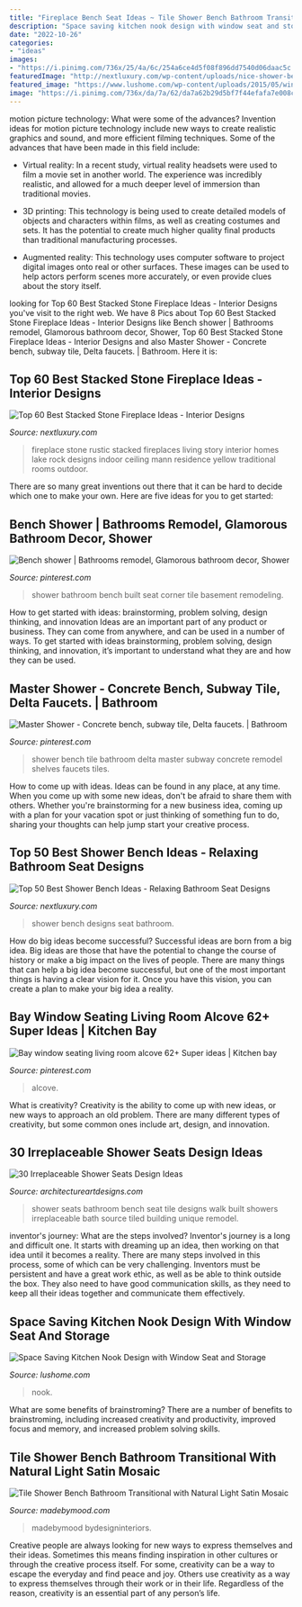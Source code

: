 ```yaml
---
title: "Fireplace Bench Seat Ideas ~ Tile Shower Bench Bathroom Transitional With Natural Light Satin Mosaic"
description: "Space saving kitchen nook design with window seat and storage"
date: "2022-10-26"
categories:
- "ideas"
images:
- "https://i.pinimg.com/736x/25/4a/6c/254a6ce4d5f08f896dd7540d06daac5c.jpg"
featuredImage: "http://nextluxury.com/wp-content/uploads/nice-shower-bench-interior-ideas-curved-seat-designs.jpg"
featured_image: "https://www.lushome.com/wp-content/uploads/2015/05/window-seat-storage-kitchen-nook-design-ideas-1.jpg"
image: "https://i.pinimg.com/736x/da/7a/62/da7a62b29d5bf7f44efafa7e008cd91f--basement-bathroom-bathroom-remodeling.jpg"
---
```



motion picture technology: What were some of the advances?
Invention ideas for motion picture technology include new ways to create realistic graphics and sound, and more efficient filming techniques. Some of the advances that have been made in this field include: 
- Virtual reality: In a recent study, virtual reality headsets were used to film a movie set in another world. The experience was incredibly realistic, and allowed for a much deeper level of immersion than traditional movies. 

- 3D printing: This technology is being used to create detailed models of objects and characters within films, as well as creating costumes and sets. It has the potential to create much higher quality final products than traditional manufacturing processes. 

- Augmented reality: This technology uses computer software to project digital images onto real or other surfaces. These images can be used to help actors perform scenes more accurately, or even provide clues about the story itself.

	

		
looking for Top 60 Best Stacked Stone Fireplace Ideas - Interior Designs you've visit to the right web. We have 8 Pics about Top 60 Best Stacked Stone Fireplace Ideas - Interior Designs like Bench shower | Bathrooms remodel, Glamorous bathroom decor, Shower, Top 60 Best Stacked Stone Fireplace Ideas - Interior Designs and also Master Shower - Concrete bench, subway tile, Delta faucets. | Bathroom. Here it is:
		
    
## Top 60 Best Stacked Stone Fireplace Ideas - Interior Designs

<img loading=lazy src="http://nextluxury.com/wp-content/uploads/unique-stacked-stone-fireplace-home-ideas.jpg" onerror="this.onerror=null;this.src='https://tse3.mm.bing.net/th?id=OIP.bedm20-DW7Z0GlpDGtahdwAAAA&amp;pid=15.1';" alt="Top 60 Best Stacked Stone Fireplace Ideas - Interior Designs">

_Source: nextluxury.com_

>fireplace stone rustic stacked fireplaces living story interior homes lake rock designs indoor ceiling mann residence yellow traditional rooms outdoor. 

	

There are so many great inventions out there that it can be hard to decide which one to make your own. Here are five ideas for you to get started: 

    
## Bench Shower | Bathrooms Remodel, Glamorous Bathroom Decor, Shower

<img loading=lazy src="https://i.pinimg.com/736x/da/7a/62/da7a62b29d5bf7f44efafa7e008cd91f--basement-bathroom-bathroom-remodeling.jpg" onerror="this.onerror=null;this.src='https://tse3.mm.bing.net/th?id=OIP.pCatuUbehU9SanItpAWt_QHaJ4&amp;pid=15.1';" alt="Bench shower | Bathrooms remodel, Glamorous bathroom decor, Shower">

_Source: pinterest.com_

>shower bathroom bench built seat corner tile basement remodeling. 

	

How to get started with ideas: brainstorming, problem solving, design thinking, and innovation
Ideas are an important part of any product or business. They can come from anywhere, and can be used in a number of ways. To get started with ideas brainstorming, problem solving, design thinking, and innovation, it’s important to understand what they are and how they can be used.

    
## Master Shower - Concrete Bench, Subway Tile, Delta Faucets. | Bathroom

<img loading=lazy src="https://i.pinimg.com/736x/25/4a/6c/254a6ce4d5f08f896dd7540d06daac5c.jpg" onerror="this.onerror=null;this.src='https://tse4.mm.bing.net/th?id=OIP.ZhOaU-0OAypqgBCS4Kf2ZgHaJ3&amp;pid=15.1';" alt="Master Shower - Concrete bench, subway tile, Delta faucets. | Bathroom">

_Source: pinterest.com_

>shower bench tile bathroom delta master subway concrete remodel shelves faucets tiles. 

	

How to come up with ideas.
Ideas can be found in any place, at any time. When you come up with some new ideas, don't be afraid to share them with others. Whether you're brainstorming for a new business idea, coming up with a plan for your vacation spot or just thinking of something fun to do, sharing your thoughts can help jump start your creative process.

    
## Top 50 Best Shower Bench Ideas - Relaxing Bathroom Seat Designs

<img loading=lazy src="http://nextluxury.com/wp-content/uploads/nice-shower-bench-interior-ideas-curved-seat-designs.jpg" onerror="this.onerror=null;this.src='https://tse2.mm.bing.net/th?id=OIP.-unyJkpc6fn7ZLrM8Tdz1QAAAA&amp;pid=15.1';" alt="Top 50 Best Shower Bench Ideas - Relaxing Bathroom Seat Designs">

_Source: nextluxury.com_

>shower bench designs seat bathroom. 

	

How do big ideas become successful?
Successful ideas are born from a big idea. Big ideas are those that have the potential to change the course of history or make a big impact on the lives of people. There are many things that can help a big idea become successful, but one of the most important things is having a clear vision for it. Once you have this vision, you can create a plan to make your big idea a reality.

    
## Bay Window Seating Living Room Alcove 62+ Super Ideas | Kitchen Bay

<img loading=lazy src="https://i.pinimg.com/736x/66/cb/b2/66cbb2bc892c3ab9ba949c4afb2dab67.jpg" onerror="this.onerror=null;this.src='https://tse2.mm.bing.net/th?id=OIP.rYwNJ5cDZZzJGJAYMnw3LwAAAA&amp;pid=15.1';" alt="Bay window seating living room alcove 62+ Super ideas | Kitchen bay">

_Source: pinterest.com_

>alcove. 

	

What is creativity?
Creativity is the ability to come up with new ideas, or new ways to approach an old problem. There are many different types of creativity, but some common ones include art, design, and innovation.

    
## 30 Irreplaceable Shower Seats Design Ideas

<img loading=lazy src="http://www.architectureartdesigns.com/wp-content/uploads/2013/07/mossbuildinganddesign._com.jpg" onerror="this.onerror=null;this.src='https://tse1.mm.bing.net/th?id=OIP.taSzky_b000cqg6TYaVSOQAAAA&amp;pid=15.1';" alt="30 Irreplaceable Shower Seats Design Ideas">

_Source: architectureartdesigns.com_

>shower seats bathroom bench seat tile designs walk built showers irreplaceable bath source tiled building unique remodel. 

	

inventor's journey: What are the steps involved?
Inventor's journey is a long and difficult one. It starts with dreaming up an idea, then working on that idea until it becomes a reality. There are many steps involved in this process, some of which can be very challenging. Inventors must be persistent and have a great work ethic, as well as be able to think outside the box. They also need to have good communication skills, as they need to keep all their ideas together and communicate them effectively.

    
## Space Saving Kitchen Nook Design With Window Seat And Storage

<img loading=lazy src="https://www.lushome.com/wp-content/uploads/2015/05/window-seat-storage-kitchen-nook-design-ideas-1.jpg" onerror="this.onerror=null;this.src='https://tse2.mm.bing.net/th?id=OIP.JTNypMX874zrgkiiVDdRUwAAAA&amp;pid=15.1';" alt="Space Saving Kitchen Nook Design with Window Seat and Storage">

_Source: lushome.com_

>nook. 

	

What are some benefits of brainstroming?
There are a number of benefits to brainstroming, including increased creativity and productivity, improved focus and memory, and increased problem solving skills.

    
## Tile Shower Bench Bathroom Transitional With Natural Light Satin Mosaic

<img loading=lazy src="https://madebymood.com/wp-content/uploads/2017/05/tile-shower-bench-bathroom-transitional-with-natural-light-dark-wood-vanities-tops.jpg" onerror="this.onerror=null;this.src='https://tse2.mm.bing.net/th?id=OIP.tkMXg335D6umWhJwQhhcaQDMEy&amp;pid=15.1';" alt="Tile Shower Bench Bathroom Transitional with Natural Light Satin Mosaic">

_Source: madebymood.com_

>madebymood bydesigninteriors. 

	

Creative people are always looking for new ways to express themselves and their ideas. Sometimes this means finding inspiration in other cultures or through the creative process itself. For some, creativity can be a way to escape the everyday and find peace and joy. Others use creativity as a way to express themselves through their work or in their life. Regardless of the reason, creativity is an essential part of any person’s life.

